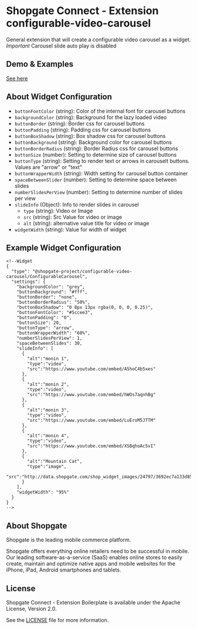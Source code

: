 # Shopgate Connect - Extension configurable-video-carousel

General extension that will create a configurable video carousel as a widget.
*Important* Carousel slide auto play is disabled

## Demo & Examples
[See here](demo/index.md)

## About Widget Configuration
- `buttonFontColor` (string): Color of the internal font for carousel buttons
- `backgroundColor` (string): Background for the lazy loaded video
- `buttonBorder` (string): Border css for carousel buttons
- `buttonPadding` (string): Padding css for carousel buttons
- `buttonBoxShadow` (string): Box shadow css for carousel buttons
- `buttonBackground` (string): Background color for carousel buttons
- `buttonBorderRadius` (string): Border Radius css for carousel buttons
- `buttonSize` (number): Setting to determine size of carousel buttons
- `buttonType` (string): Setting to render text or arrows in carouselt buttons. Values are "arrow" or "text"
- `buttonWrapperWidth` (string): Width setting for carousel button container
- `spaceBetweenSlider` (number): Setting to determine space between slides
- `numberSlidesPerView` (number): Setting to determine number of slides per view
- `slideInfo` (Object): Info to render slides in carousel
  - `type` (string): Video or Image
  - `src` (string): Src Value for video or image
  - `alt` (string): alternative value title for video or image
- `widgetWidth` (string): Value for width of widget

## Example Widget Configuration
```
<!--Widget
{
  "type": "@shopgate-project/configurable-video-carousel/ConfigurableCarousel",
  "settings": {
    "backgroundColor": "grey",
    "buttonBackground": "#fff",
    "buttonBorder": "none",
    "buttonBorderRadius": "50%",
    "buttonBoxShadow": "0 8px 13px rgba(0, 0, 0, 0.25)",
    "buttonFontColor": "#5ccee3",
    "buttonPadding": "0",
    "buttonSize": 20,
    "buttonType": "arrow",
    "buttonWrapperWidth": "60%",
    "numberSlidesPerView": 1,
    "spaceBetweenSlides": 30,
    "slideInfo": [ 
      { 
        "alt":"monin 1",
        "type":"video",
        "src":"https://www.youtube.com/embed/A5hoC4b5xes"
      },
      { 
        "alt":"monin 2",
        "type":"video",
        "src":"https://www.youtube.com/embed/hWOs7aqnhBg"
      },
      { 
        "alt":"monin 3",
        "type":"video",
        "src":"https://www.youtube.com/embed/LuEroM5JTTM"
      },
      { 
        "alt":"monin 4",
        "type":"video",
        "src":"https://www.youtube.com/embed/XSBqhoAc5vI"
      },
      { 
        "alt":"Mountain Cat",
        "type":"image",
        "src":"http://data.shopgate.com/shop_widget_images/24797/3692ec7a133d85701f713e624ceb4d51.min.jpeg"
      }
    ],
    "widgetWidth": "95%"
  }
}
-->
```

## About Shopgate

Shopgate is the leading mobile commerce platform.

Shopgate offers everything online retailers need to be successful in mobile. Our leading
software-as-a-service (SaaS) enables online stores to easily create, maintain and optimize native
apps and mobile websites for the iPhone, iPad, Android smartphones and tablets.

## License

Shopgate Connect - Extension Boilerplate is available under the Apache License, Version 2.0.

See the [LICENSE](./LICENSE) file for more information.
